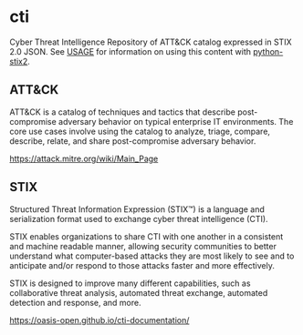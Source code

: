 # cti
Cyber Threat Intelligence Repository of ATT&amp;CK catalog expressed in STIX 2.0 JSON. See [USAGE](USAGE.md) for information on using this content with [python-stix2](https://github.com/oasis-open/cti-python-stix2).

## ATT&CK
ATT&CK is a catalog of techniques and tactics that describe post-compromise adversary behavior on typical enterprise IT environments. The core use cases involve using the catalog to analyze, triage, compare, describe, relate, and share post-compromise adversary behavior.

https://attack.mitre.org/wiki/Main_Page

## STIX
Structured Threat Information Expression (STIX™) is a language and serialization format used to exchange cyber threat intelligence (CTI).

STIX enables organizations to share CTI with one another in a consistent and machine readable manner, allowing security communities to better understand what computer-based attacks they are most likely to see and to anticipate and/or respond to those attacks faster and more effectively.

STIX is designed to improve many different capabilities, such as collaborative threat analysis, automated threat exchange, automated detection and response, and more.

https://oasis-open.github.io/cti-documentation/
